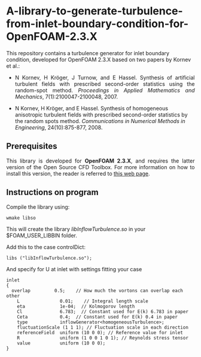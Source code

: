 # A-library-to-generate-turbulence-from-inlet-boundary-condition-for-OpenFOAM-2.3.X
This repository contains a turbulence generator for inlet boundary condition, developed for OpenFOAM 2.3.X based on two papers by Kornev et al.:

<ul>
    <li><p align="justify">N Kornev, H Kr&#246ger, J Turnow, and E Hassel. Synthesis of artificial turbulent fields with prescribed second-order statistics using the random-spot method. <em>Proceedings in Applied Mathematics and Mechanics</em>, 7(1):2100047-2100048, 2007.</p></li>
    <li>N Kornev, H Kr&#246ger, and E Hassel. Synthesis of homogeneous anisotropic turbulent fields with prescribed second-order statistics by the random spots method. <em>Communications in Numerical Methods in Engineering</em>, 24(10):875-877, 2008.
    </li>
</ul>


## Prerequisites

<p align="justify">This library is developed for <strong>OpenFOAM 2.3.X</strong>, and requires the latter version of the Open Source CFD Toolbox. For more information on how to install this version, the reader is referred to <a href="https://sites.google.com/site/foamguides/installation/installing-openfoam-2-3-x">this web page</a>.</p>

## Instructions on program

Compile the library using:

    wmake libso

This will create the library <em>libInflowTurbulence.so</em> in your $FOAM_USER_LIBBIN folder.

Add this to the case controlDict:

    libs ("libInflowTurbulence.so");

And specify for U at inlet with settings fitting your case

    inlet
    {
      overlap         0.5;    // How much the vortons can overlap each other
        L               0.01;    // Integral length scale
        eta             1e-04;  // Kolmogorov length
        Cl              6.783;  // Constant used for E(k) 6.783 in paper
        Ceta            0.4;  // Constant used for E(k) 0.4 in paper
        type            inflowGenerator<homogeneousTurbulence>;
        fluctuationScale (1 1 1); // Fluctuation scale in each direction
        referenceField  uniform (10 0 0); // Reference value for inlet
        R               uniform (1 0 0 1 0 1); // Reynolds stress tensor
        value           uniform (10 0 0); 
    }


